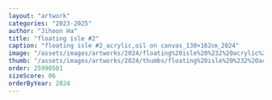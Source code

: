 ```yaml
---
layout: "artwork"
categories: "2023-2025"
author: "Jihoon Ha"
title: "floating isle #2"
caption: "floating isle #2_acrylic,oil on canvas_130×162㎝_2024"
image: "/assets/images/artworks/2024/floating%20isle%20%232%20acrylic%2Coil%20on%20canvas%20130x162cm%202024.jpg"
thumb: "/assets/images/artworks/2024/thumbs/floating%20isle%20%232%20acrylic%2Coil%20on%20canvas%20130x162cm%202024.jpg"
order: 25990501
sizeScore: 06
orderByYear: 2024
---
```

